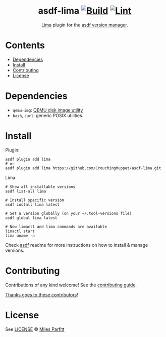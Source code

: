 <div align="center">

# asdf-lima [![Build](https://github.com/CrouchingMuppet/asdf-lima/actions/workflows/build.yml/badge.svg)](https://github.com/CrouchingMuppet/asdf-lima/actions/workflows/build.yml) [![Lint](https://github.com/CrouchingMuppet/asdf-lima/actions/workflows/lint.yml/badge.svg)](https://github.com/CrouchingMuppet/asdf-lima/actions/workflows/lint.yml)


[Lima](https://github.com/lima-vm/lima) plugin for the [asdf version manager](https://asdf-vm.com).

</div>

# Contents

- [Dependencies](#dependencies)
- [Install](#install)
- [Contributing](#contributing)
- [License](#license)

# Dependencies

- `qemu-img`: [QEMU disk image utility](https://manpages.ubuntu.com/manpages/focal/man1/qemu-img.1.html)
- `bash`, `curl`: generic POSIX utilities.

# Install

Plugin:

```shell
asdf plugin add lima
# or
asdf plugin add lima https://github.com/CrouchingMuppet/asdf-lima.git
```

Lima:

```shell
# Show all installable versions
asdf list-all lima

# Install specific version
asdf install lima latest

# Set a version globally (on your ~/.tool-versions file)
asdf global lima latest

# Now limactl and lima commands are available
limactl start
lima uname -a
```

Check [asdf](https://github.com/asdf-vm/asdf) readme for more instructions on how to
install & manage versions.

# Contributing

Contributions of any kind welcome! See the [contributing guide](contributing.md).

[Thanks goes to these contributors](https://github.com/CrouchingMuppet/asdf-lima/graphs/contributors)!

# License

See [LICENSE](LICENSE) © [Miles Parfitt](https://github.com/CrouchingMuppet/)
